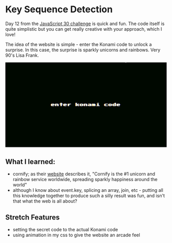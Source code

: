 # Key Sequence Detection

Day 12 from the [JavaScript 30 challenge](https://github.com/wesbos/JavaScript30) is quick and fun.  The code itself is quite simplistic but you can get really creative with your approach, which I love!

The idea of the website is simple - enter the Konami code to unlock a surprise.  In this case, the surprise is sparkly unicorns and rainbows.  Very 90's Lisa Frank.

![gif of app](https://github.com/taylornoj/keySequenceDetection/blob/master/docs/ezgif.com-gif-maker%20(8).gif?raw=true)

## What I learned:
- cornify; as their [website](https://www.cornify.com/) describes it, "Cornify is the #1 unicorn and rainbow service worldwide, spreading sparkly happiness around the world"
- although I know about event.key, splicing an array, join, etc - putting all this knowledge together to produce such a silly result was fun, and isn't that what the web is all about?

## Stretch Features
- setting the secret code to the actual Konami code
- using animation in my css to give the website an arcade feel
